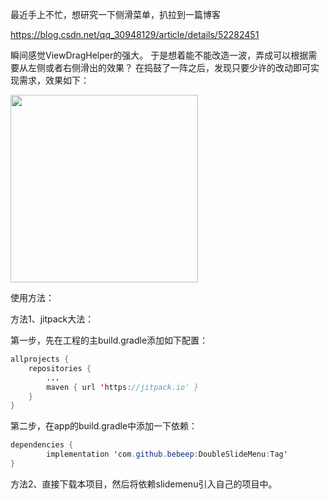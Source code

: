 最近手上不忙，想研究一下侧滑菜单，扒拉到一篇博客

https://blog.csdn.net/qq_30948129/article/details/52282451

瞬间感觉ViewDragHelper的强大。
于是想着能不能改造一波，弄成可以根据需要从左侧或者右侧滑出的效果？
在捣鼓了一阵之后，发现只要少许的改动即可实现需求，效果如下：


<img src="https://github.com/bebeep/DoubleSlideMenu/blob/master/screenshots/screenshots.gif" width="300"></img>


使用方法：

方法1、jitpack大法：

第一步，先在工程的主build.gradle添加如下配置：

```Java
allprojects {
	repositories {
		...
		maven { url 'https://jitpack.io' }
	}
}
```      

第二步，在app的build.gradle中添加一下依赖：
```java
dependencies {
        implementation 'com.github.bebeep:DoubleSlideMenu:Tag'
}
```
      
方法2、直接下载本项目，然后将依赖slidemenu引入自己的项目中。
      
